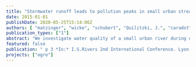 ```yaml
---
title: "Stormwater runoff leads to pollution peaks in small urban stream"
date: 2015-01-01
publishDate: 2020-05-25T15:14:06Z
authors: [ "matzinger", "wicke", "schubert", "Quilitzki, J.", "caradot", "sonnenberg", "Heinzmann, B.", "Dünnbier, U.", "von Seggern, D.", "rouault" ]
publication_types: ["1"]
abstract: "We investigate water quality of a small urban river during dry and wet weather conditions, including both standard parameters and trace organics. The monitored river stretch receives both effluents from WWTP as well as (separate) stormwater runoff of an impervious area of 11 km2. Results show increases in concentrations in the river during rain events with a factor > 20 for zinc, polycyclic aromatic hydrocarbons, two herbicides and one flame retardant. Also, substances which are expected both in WWTP effluent and in stormwater effluents were detected at important concentrations in the river during wet weather, such as the corrosion inhibitor Benzotriazole (0.8 µg/L on average) and the plasticizer Diisodecyl phthalate (4.0 µg/L on average). The presented results are preliminary and will be complemented by more results and substances as well as an assessment of the relevance of the findings."
featured: false
publication: " p 3 *In:* I.S.Rivers 2nd International Conference. Lyon, France. 22-26 June 2015"
projects: ["ogre"]
---
```


